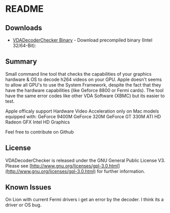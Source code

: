 README
======

Downloads
---------
* [VDADecoderChecker Binary](https://github.com/downloads/cylonbrain/VDADecoderCheck/VDADecoderChecker) - Download precompiled binary (Intel 32/64-Bit):

Summary
----------

Small command line tool that checks the capabilities of your graphics hardware & OS to decode h264 videos on your GPU. Apple doesn't seems to allow all GPU's to use the System Framework, despite the fact that they have the hardware capabilities (like Geforce 8800 or Fermi cards). The tool have the same error codes like other VDA Software (XBMC) but its easier to test.



Apple officaly support Hardware Video Acceleration only on Mac models equipped with: 
GeForce 9400M
GeForce 320M
GeForce GT 330M
ATI HD Radeon GFX
Intel HD Graphics

Feel free to contribute on Github

License
-------
VDADecoderChecker is released under the GNU General Public License V3. Please see
[http://www.gnu.org/licenses/gpl-3.0.html](http://www.gnu.org/licenses/gpl-3.0.html) for further information.

Known Issues
------------
On Lion with current Fermi drivers i get an error by the decoder. I think its a driver or OS bug.